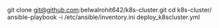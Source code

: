 git clone git@github.com:belwalrohit642/k8s-cluster.git
cd k8s-cluster/
ansible-playbook  -i /etc/ansible/inventory.ini deploy_k8scluster.yml 
